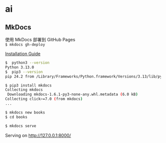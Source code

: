 # ai


## MkDocs

使用 MkDocs 部署到 GitHub Pages  
`$ mkdocs gh-deploy`

[Installation Guide](https://www.mkdocs.org/user-guide/installation/)  

```bash
$  python3 --version
Python 3.13.0
$  pip3 --version
pip 24.2 from /Library/Frameworks/Python.framework/Versions/3.13/lib/python3.13/site-packages/pip (python 3.13)
 ```

 ```bash
$ pip3 install mkdocs
Collecting mkdocs
  Downloading mkdocs-1.6.1-py3-none-any.whl.metadata (6.0 kB)
Collecting click>=7.0 (from mkdocs)
...
 ```

```bash
$ mkdocs new books 
$ cd books 
 ```

 ```bash
 $ mkdocs serve
 ```
 Serving on http://127.0.0.1:8000/